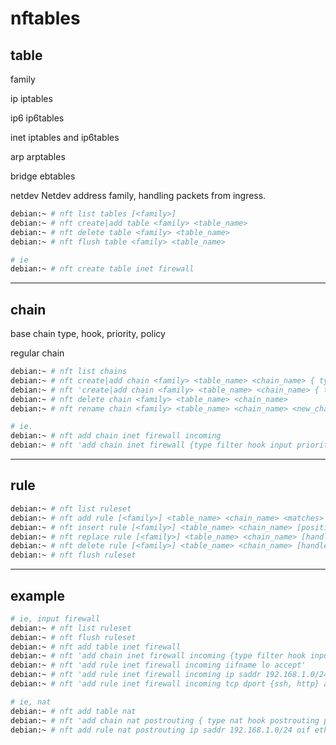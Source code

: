 # nftables

## table

family

ip      iptables

ip6     ip6tables

inet	iptables and ip6tables

arp	    arptables

bridge	ebtables

netdev	Netdev address family, handling packets from ingress.

```bash
debian:~ # nft list tables [<family>]
debian:~ # nft create|add table <family> <table_name>
debian:~ # nft delete table <family> <table_name>
debian:~ # nft flush table <family> <table_name>

# ie
debian:~ # nft create table inet firewall
```


---

## chain

base chain  type, hook, priority, policy

regular chain

```bash
debian:~ # nft list chains
debian:~ # nft create|add chain <family> <table_name> <chain_name> { type <type> hook <hook> priority <value> \; [policy <policy>] }
debian:~ # nft 'create|add chain <family> <table_name> <chain_name> { type <type> hook <hook> priority <value> ; [policy <policy>] }'
debian:~ # nft delete chain <family> <table_name> <chain_name>
debian:~ # nft rename chain <family> <table_name> <chain_name> <new_chain_name>

# ie.
debian:~ # nft add chain inet firewall incoming                                                 # regular chain
debian:~ # nft 'add chain inet firewall {type filter hook input priority 0; policy drop; }'     # base chain
```


---

## rule

```bash
debian:~ # nft list ruleset
debian:~ # nft add rule [<family>] <table_name> <chain_name> <matches> <statements>
debian:~ # nft insert rule [<family>] <table_name> <chain_name> [position <position>] <matches> <statements>
debian:~ # nft replace rule [<family>] <table_name> <chain_name> [handle <handle>] <matches> <statements>
debian:~ # nft delete rule [<family>] <table_name> <chain_name> [handle <handle>]
debian:~ # nft flush ruleset
```


---

## example

```bash
# ie, input firewall
debian:~ # nft list ruleset
debian:~ # nft flush ruleset
debian:~ # nft add table inet firewall
debian:~ # nft 'add chain inet firewall incoming {type filter hook input priority 0; policy drop; }'
debian:~ # nft 'add rule inet firewall incoming iifname lo accept'
debian:~ # nft 'add rule inet firewall incoming ip saddr 192.168.1.0/24 accept'
debian:~ # nft 'add rule inet firewall incoming tcp dport {ssh, http} accept'

# ie, nat
debian:~ # nft add table nat
debian:~ # nft 'add chain nat postrouting { type nat hook postrouting priority 100 ; }'
debian:~ # nft add rule nat postrouting ip saddr 192.168.1.0/24 oif eth0
```


